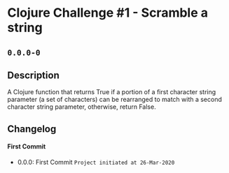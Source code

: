 # Clojure Challenge #1 - Scramble a string 
## `0.0.0-0`
## Description
A Clojure function that returns True if a portion of a first character string parameter (a set of characters) can be rearranged to match with a second character string parameter, otherwise, return False.
## Changelog
#### First Commit
- 0.0.0: First Commit
  `Project initiated at 26-Mar-2020`
